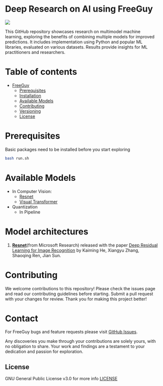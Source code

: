 # Deep Research on AI using FreeGuy

<a href="https://git-codecommit.ap-south-1.amazonaws.com/v1/repos/ai-mammography-classification"><img src="https://img.shields.io/pypi/pyversions/dataprep?style=flat-square"/></a>
<!-- <a href=""><img src="https://colab.research.google.com/assets/colab-badge.svg" alt="Open In Colab"></a> -->


This GitHub repository showcases research on multimodel machine learning, exploring the benefits of combining multiple models for improved predictions. It includes implementation using Python and popular ML libraries, evaluated on various datasets. Results provide insights for ML practitioners and researchers.


# Table of contents

- [FreeGuy](#freeguy)
  - [Prerequisites](#prerequisites)
  - [Installation](#installation)
  - [Available Models](#available-models)
  - [Contributing](#contributing)
  - [Versioning](#versioning)
  - [License](#license)

# Prerequisites

Basic packages need to be installed before you start exploring
```sh
bash run.sh
```

# Available Models
- In Computer Vision:
    - [Resnet](/home/nishanth/Desktop/RnD/deep-research-on-ai/examples/resnet/README.md)
    - [Visual Transformer](/home/nishanth/Desktop/RnD/deep-research-on-ai/examples/visual_transformers/README.md)
- Quantization
    - In Pipeline

# Model architectures

1. **[Resnet](#)**(from Microsoft Research) released with the paper [Deep Residual Learning for Image Recognition](https://arxiv.org/abs/1512.03385) by Kaiming He, Xiangyu Zhang, Shaoqing Ren, Jian Sun.

# Contributing

We welcome contributions to this repository! Please check the issues page and read our contributing guidelines before starting. Submit a pull request with your changes for review. Thank you for making this project better!

# Contact
For FreeGuy bugs and feature requests please visit [GitHub Issues](https://github.com/nkdatascientist/freeguy/issues).

Any discoveries you make through your contributions are solely yours, with no obligation to share. Your work and findings are a testament to your dedication and passion for exploration.

## License

  GNU General Public License v3.0 for more info [LICENSE](https://github.com/nkdatascientist/deep-research-on-ai/blob/4325ef47cae286012be49066ef1fe184c1a7a845/LICENSE)
